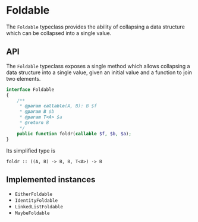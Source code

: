# Foldable

The `Foldable` typeclass provides the ability of collapsing a data structure which can be collapsed into a single value.

## API

The `Foldable` typeclass exposes a single method which allows collapsing a data structure into a single value, given an
initial value and a function to join two elements.

```php
interface Foldable
{
    /**
     * @param callable(A, B): B $f
     * @param B $b
     * @param T<A> $a
     * @return B
     */
    public function foldr(callable $f, $b, $a);
}
```

Its simplified type is

```
foldr :: ((A, B) -> B, B, T<A>) -> B
```

## Implemented instances

- `EitherFoldable`
- `IdentityFoldable`
- `LinkedListFoldable`
- `MaybeFoldable`
